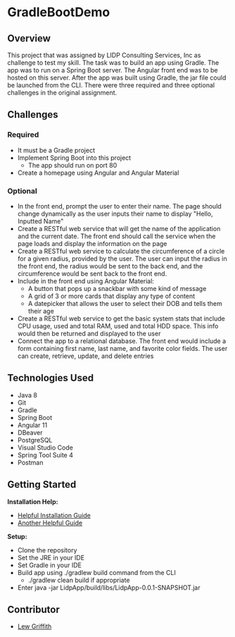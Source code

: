 # GradleBootDemo

## Overview
This project that was assigned by LIDP Consulting Services, Inc as challenge to test my skill. The task was to build an app using Gradle. The app was to run on a Spring Boot server. The Angular front end was to be hosted on this server. After the app was built using Gradle, the jar file could be launched from the CLI. There were three required and three optional challenges in the original assignment. 
## Challenges
### Required
* It must be a Gradle project
* Implement Spring Boot into this project
    * The app should run on port 80
* Create a homepage using Angular and Angular Material
### Optional
* In the front end, prompt the user to enter their name. The page should change dynamically as the user inputs their name to display "Hello, Inputted Name"
* Create a RESTful web service that will get the name of the application and the current date. The front end should call the service when the page loads and display the information on the page
* Create a RESTful web service to calculate the circumference of a circle for a given radius, provided by the user. The user can input the radius in the front end, the radius would be sent to the back end, and the circumference would be sent back to the front end.
* Include in the front end using Angular Material:
    * A button that pops up a snackbar with some kind of message
    * A grid of 3 or more cards that display any type of content
    * A datepicker that allows the user to select their DOB and tells them their age
* Create a RESTful web service to get the basic system stats that include CPU usage, used and total RAM, used and total HDD space. This info would then be returned and displayed to the user
* Connect the app to a relational database. The front end would include a form containing first name, last name, and favorite color fields. The user can create, retrieve, update, and delete entries

## Technologies Used
* Java 8
* Git
* Gradle
* Spring Boot
* Angular 11
* DBeaver
* PostgreSQL
* Visual Studio Code
* Spring Tool Suite 4
* Postman

## Getting Started
**Installation Help:**
* [Helpful Installation Guide](https://github.com/201130-JavaFS/Environment-Installation-Guide)
* [Another Helpful Guide](https://github.com/vinayingalahalli/roc_revature_201910/tree/master/installation%20guide)

**Setup:**
* Clone the repository
* Set the JRE in your IDE
* Set Gradle in your IDE
* Build app using ./gradlew build command from the CLI
    * ./gradlew clean build if appropriate
* Enter java -jar LidpApp/build/libs/LidpApp-0.0.1-SNAPSHOT.jar

## Contributor
* [Lew Griffith](https://github.com/logriffith)



